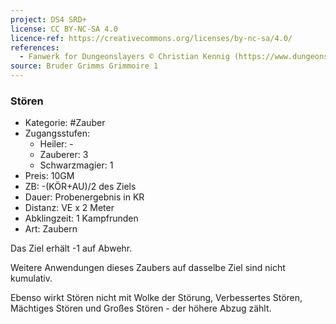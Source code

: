 ```yaml
---
project: DS4 SRD+
license: CC BY-NC-SA 4.0
licence-ref: https://creativecommons.org/licenses/by-nc-sa/4.0/
references: 
  - Fanwerk for Dungeonslayers © Christian Kennig (https://www.dungeonslayers.net/)
source: Bruder Grimms Grimmoire 1
---
```


### Stören

- Kategorie: #Zauber
- Zugangsstufen:
  - Heiler: -
  - Zauberer: 3
  - Schwarzmagier: 1
- Preis: 10GM
- ZB: -(KÖR+AU)/2 des Ziels
- Dauer: Probenergebnis in KR
- Distanz: VE x 2 Meter
- Abklingzeit: 1 Kampfrunden
- Art: Zaubern

Das Ziel erhält -1 auf Abwehr.

Weitere Anwendungen dieses Zaubers auf dasselbe Ziel sind nicht kumulativ.

Ebenso wirkt Stören nicht mit Wolke der Störung, Verbessertes Stören, Mächtiges Stören und Großes Stören - der höhere Abzug zählt.

